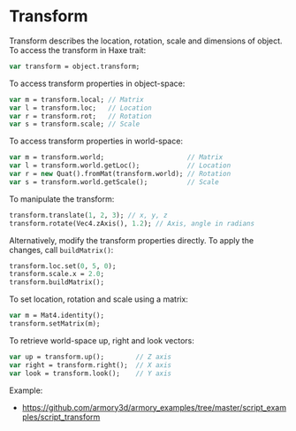 # Transform

Transform describes the location, rotation, scale and dimensions of object. To access the transform in Haxe trait:

```haxe
var transform = object.transform;
```

To access transform properties in object-space:

```haxe
var m = transform.local; // Matrix
var l = transform.loc;   // Location
var r = transform.rot;   // Rotation
var s = transform.scale; // Scale
```

To access transform properties in world-space:

```haxe
var m = transform.world;                     // Matrix
var l = transform.world.getLoc();            // Location
var r = new Quat().fromMat(transform.world); // Rotation
var s = transform.world.getScale();          // Scale
```

To manipulate the transform:

```haxe
transform.translate(1, 2, 3); // x, y, z
transform.rotate(Vec4.zAxis(), 1.2); // Axis, angle in radians
```

Alternatively, modify the transform properties directly. To apply the changes, call `buildMatrix()`:

```haxe
transform.loc.set(0, 5, 0);
transform.scale.x = 2.0;
transform.buildMatrix();
```

To set location, rotation and scale using a matrix:

```haxe
var m = Mat4.identity();
transform.setMatrix(m);
```

To retrieve world-space up, right and look vectors:

```haxe
var up = transform.up();        // Z axis
var right = transform.right();  // X axis
var look = transform.look();    // Y axis
```

Example:
- https://github.com/armory3d/armory_examples/tree/master/script_examples/script_transform
